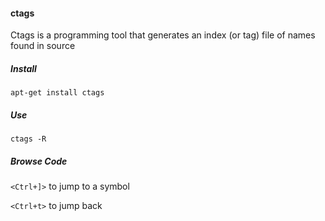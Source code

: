 #### ctags

Ctags is a programming tool that generates an index (or tag) file of names found in source

##### Install
`apt-get install ctags`

##### Use
`ctags -R`

##### Browse Code
`<Ctrl+]>` to jump to a symbol

`<Ctrl+t>` to jump back
